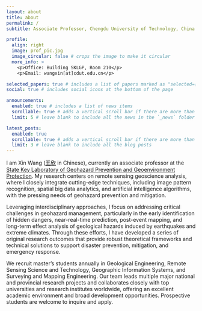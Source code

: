 ```yaml
---
layout: about
title: about
permalink: /
subtitle: Associate Professor, Chengdu University of Technology, China

profile:
  align: right
  image: prof_pic.jpg
  image_circular: false # crops the image to make it circular
  more_info: >
    <p>Office: Building SKLGP, Room 210</p>
    <p>Email: wangxin[at]cdut.edu.cn</p>

selected_papers: true # includes a list of papers marked as "selected={true}"
social: true # includes social icons at the bottom of the page

announcements:
  enabled: true # includes a list of news items
  scrollable: true # adds a vertical scroll bar if there are more than 3 news items
  limit: 5 # leave blank to include all the news in the `_news` folder

latest_posts:
  enabled: true
  scrollable: true # adds a vertical scroll bar if there are more than 3 new posts items
  limit: 3 # leave blank to include all the blog posts
---
```


I am Xin Wang ([王欣](https://faculty.cdut.edu.cn/WX1234567891011121314151617181920/zh_CN/index/280532/list/index.htm) in Chinese), currently an associate professor at the [State Key Laboratory of Geohazard Prevention and Geoenvironment Protection](https://sklgp.cdut.edu.cn/en/). My research centers on remote sensing geoscience analysis, where I closely integrate cutting-edge techniques, including image pattern recognition, spatial big data analytics, and artificial intelligence algorithms, with the pressing needs of geohazard prevention and mitigation.

Leveraging interdisciplinary approaches, I focus on addressing critical challenges in geohazard management, particularly in the early identification of hidden dangers, near-real-time prediction, post-event mapping, and long-term effect analysis of geological hazards induced by earthquakes and extreme climates. Through these efforts, I have developed a series of original research outcomes that provide robust theoretical frameworks and technical solutions to support disaster prevention, mitigation, and emergency response.

We recruit master’s students annually in Geological Engineering, Remote Sensing Science and Technology, Geographic Information Systems, and Surveying and Mapping Engineering. Our team leads multiple major national and provincial research projects and collaborates closely with top universities and research institutes worldwide, offering an excellent academic environment and broad development opportunities. Prospective students are welcome to inquire and apply.
